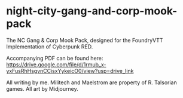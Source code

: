 # night-city-gang-and-corp-mook-pack

The NC Gang &amp; Corp Mook Pack, designed for the FoundryVTT Implementation of Cyberpunk RED.

Accompanying PDF can be found here: https://drive.google.com/file/d/1rmub_x-yxFusRhHsgvnCCisxYykeicO0/view?usp=drive_link

All writing by me. Militech and Maelstrom are property of R. Talsorian games. All art by Midjourney.
